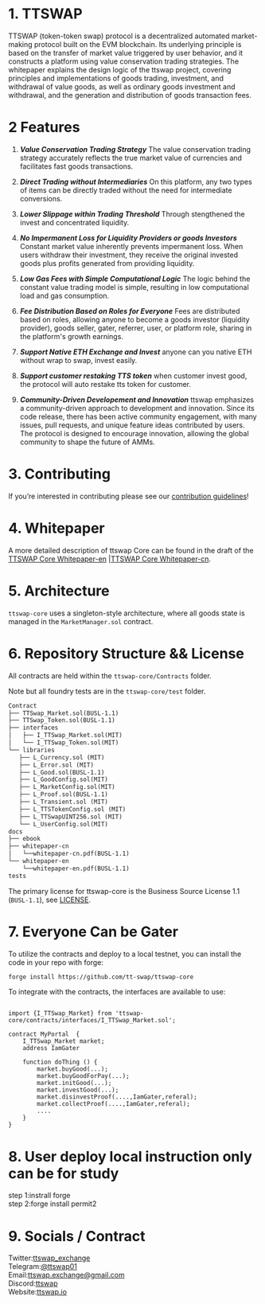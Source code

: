 # 1. TTSWAP
TTSWAP (token-token swap) protocol is a decentralized automated market-making protocol built on the EVM blockchain. Its underlying principle is based on the transfer of market value triggered by user behavior, and it constructs a platform using value conservation trading strategies.
The whitepaper explains the design logic of the ttswap project, covering principles and implementations of goods trading, investment, and withdrawal of value goods, as well as ordinary goods investment and withdrawal, and the generation and distribution of goods transaction fees.

# 2 Features
1. ***Value Conservation Trading Strategy***
The value conservation trading strategy accurately reflects the true market value of currencies and facilitates fast goods transactions.

1. ***Direct Trading without Intermediaries***
On this platform, any two types of items can be directly traded without the need for intermediate conversions.

2. ***Lower Slippage within Trading Threshold***
Through stengthened the invest and concentrated liquidity.

3. ***No Impermanent Loss for Liquidity Providers or goods Investors***
Constant market value inherently prevents impermanent loss. When users withdraw their investment, they receive the original invested goods plus profits generated from providing liquidity.

4. ***Low Gas Fees with Simple Computational Logic***
The logic behind the constant value trading model is simple, resulting in low computational load and gas consumption.

5. ***Fee Distribution Based on Roles for Everyone***
Fees are distributed based on roles, allowing anyone to become a goods investor (liquidity provider), goods seller, gater, referrer, user, or platform role, sharing in the platform's growth earnings.

6. ***Support Native ETH Exchange and Invest***
anyone can you native ETH without wrap to swap, invest easily.


7. ***Support customer restaking TTS token***
when customer invest good, the protocol will auto restake tts token for customer.

8. ***Community-Driven Developement and Innovation***
ttswap emphasizes a community-driven approach to development and innovation. Since its code release, there has been active community engagement, with many issues, pull requests, and unique feature ideas contributed by users. The protocol is designed to encourage innovation, allowing the global community to shape the future of AMMs.
# 3. Contributing

If you’re interested in contributing please see our [contribution guidelines](./CONTRIBUTING.md)!

# 4. Whitepaper

A more detailed description of ttswap Core can be found in the draft of the [TTSWAP Core Whitepaper-en](./docs/whitepaper_en.pdf) |[TTSWAP Core Whitepaper-cn](./docs/whitepaper_cn.pdf).   

# 5. Architecture

`ttswap-core` uses a singleton-style architecture, where all goods state is managed in the `MarketManager.sol` contract.

# 6. Repository Structure && License

All contracts are held within the `ttswap-core/Contracts` folder.

Note  but all foundry tests are in the `ttswap-core/test` folder.

```markdown
Contract
├── TTSwap_Market.sol(BUSL-1.1)  
├── TTSwap_Token.sol(BUSL-1.1)
├── interfaces  
│   ├── I_TTSwap_Market.sol(MIT)   
│   └── I_TTSwap_Token.sol(MIT)    
└── libraries           
   ├── L_Currency.sol (MIT)    
   ├── L_Error.sol (MIT)     
   ├── L_Good.sol(BUSL-1.1)    
   ├── L_GoodConfig.sol(MIT)     
   ├── L_MarketConfig.sol(MIT)    
   ├── L_Proof.sol(BUSL-1.1)   
   ├── L_Transient.sol (MIT)  
   ├── L_TTSTokenConfig.sol (MIT)     
   ├── L_TTSwapUINT256.sol (MIT)     
   └── L_UserConfig.sol(MIT)    
docs
├── ebook
├── whitepaper-cn
│   └──whitepaper-cn.pdf(BUSL-1.1)
└── whitepaper-en
    └──whitepaper-en.pdf(BUSL-1.1)
tests

```
The primary license for ttswap-core is the Business Source License 1.1 (`BUSL-1.1`), see [LICENSE](https://github.com/tt-swap/ttswap-core/blob/main/LICENSE).

# 7. Everyone Can be Gater

To utilize the contracts and deploy to a local testnet, you can install the code in your repo with forge:

```markdown
forge install https://github.com/tt-swap/ttswap-core
```

To integrate with the contracts, the interfaces are available to use:

```solidity

import {I_TTSwap_Market} from 'ttswap-core/contracts/interfaces/I_TTSwap_Market.sol';

contract MyPortal  {
    I_TTSwap_Market market;
    address IamGater

    function doThing () {
        market.buyGood(...);
        market.buyGoodForPay(...);
        market.initGood(...);
        market.investGood(...);
        market.disinvestProof(....,IamGater,referal);
        market.collectProof(....,IamGater,referal);
        ....
    }
}
```

# 8. User deploy local instruction only can be for study 
step 1:instrall forge  
step 2:forge install permit2  


# 9. Socials / Contract
Twitter:[ttswap_exchange](https://x.com/ttswap_exchange)  
Telegram:[@ttswap01](https://t.me/ttswap01)  
Email:[ttswap.exchange@gmail.com](mailto:ttswap.exchange@gmail.com)  
Discord:[ttswap](https://discord.gg/5PhXn9DR)  
Website:[ttswap.io](http://www.ttswap.io)  
